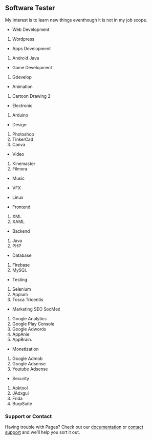 ## Software Tester 

My interest is to learn new things eventhough it is not in my job scope. 

- Web Development
1. Wordpress

- Apps Development
1. Android Java

- Game Development
1.  Gdevelop

- Animation
1. Cartoon Drawing 2

- Electronic
1. Arduino

- Design
1. Photoshop
2. TinkerCad
3. Canva

- Video
1. Kinemaster
2. Filmora

- Music

- VFX

- Linux

- Frontend 
1. XML
2. XAML

- Backend
1. Java
2. PHP

- Database
1. Firebase
2. MySQL

- Testing
1. Selenium
2. Appium
3. Tosca Tricentis

- Marketing SEO SocMed
1. Google Analytics
2. Google Play Console
3. Google Adwords
4. AppAnie
5. AppBrain.

- Monetization
1. Google Admob
2. Google Adsense
3. Youtube Adsense

- Security
1. Apktool
2. JAdxgui
3. Frida
4. BurpSuite

### Support or Contact

Having trouble with Pages? Check out our [documentation](https://help.github.com/categories/github-pages-basics/) or [contact support](https://github.com/contact) and we’ll help you sort it out.

